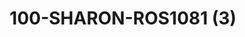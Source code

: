 ---
title: 100-SHARON-ROS1081 (3)
image: 100-SHARON-ROS1081 (3).jpg
brand: outlet-sposa
layout: vestito
---
